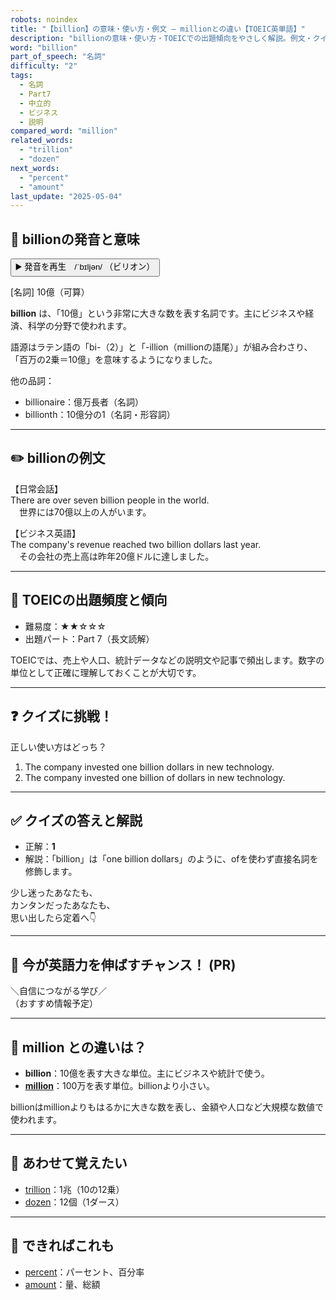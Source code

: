 ```yaml
---
robots: noindex
title: "【billion】の意味・使い方・例文 ― millionとの違い【TOEIC英単語】"
description: "billionの意味・使い方・TOEICでの出題傾向をやさしく解説。例文・クイズ付きでmillionとの違いもわかりやすく学べます。"
word: "billion"
part_of_speech: "名詞"
difficulty: "2"
tags:
  - 名詞
  - Part7
  - 中立的
  - ビジネス
  - 説明
compared_word: "million"
related_words:
  - "trillion"
  - "dozen"
next_words:
  - "percent"
  - "amount"
last_update: "2025-05-04"
---
```


## 🔰 billionの発音と意味

<button class="play-audio" onclick="playTTS('billion')">
  <span class="play-audio-main">
    ▶️ 発音を再生　/ˈbɪljən/
  </span>
  <span class="play-audio-sub">
    （ビリオン）
  </span>
</button>

[名詞] 10億（可算）

**billion** は、「10億」という非常に大きな数を表す名詞です。主にビジネスや経済、科学の分野で使われます。

語源はラテン語の「bi-（2）」と「-illion（millionの語尾）」が組み合わさり、「百万の2乗＝10億」を意味するようになりました。

他の品詞：  
- billionaire：億万長者（名詞）
- billionth：10億分の1（名詞・形容詞）

---

## ✏️ billionの例文

【日常会話】  
There are over seven billion people in the world.  
　世界には70億以上の人がいます。

【ビジネス英語】  
The company's revenue reached two billion dollars last year.  
　その会社の売上高は昨年20億ドルに達しました。

---

## 🎯 TOEICの出題頻度と傾向

- 難易度：★★☆☆☆
- 出題パート：Part 7（長文読解）

TOEICでは、売上や人口、統計データなどの説明文や記事で頻出します。数字の単位として正確に理解しておくことが大切です。

---

## ❓ クイズに挑戦！

正しい使い方はどっち？

1. The company invested one billion dollars in new technology.  
2. The company invested one billion of dollars in new technology.

---

## ✅ クイズの答えと解説

- 正解：**1**
- 解説：「billion」は「one billion dollars」のように、ofを使わず直接名詞を修飾します。

少し迷ったあなたも、  
カンタンだったあなたも、  
思い出したら定着へ👇️

---

## 🚀 今が英語力を伸ばすチャンス！ (PR)

<div class="info-center">
＼自信につながる学び／<br>  
（おすすめ情報予定）
</div>

---

## 🤔  million との違いは？

- **billion**：10億を表す大きな単位。主にビジネスや統計で使う。
- **[million](/word/million/)**：100万を表す単位。billionより小さい。

billionはmillionよりもはるかに大きな数を表し、金額や人口など大規模な数値で使われます。

---

## 🧩 あわせて覚えたい

- [trillion](/word/trillion/)：1兆（10の12乗）
- [dozen](/word/dozen/)：12個（1ダース）

---

## 📖 できればこれも

- [percent](/word/percent/)：パーセント、百分率
- [amount](/word/amount/)：量、総額

<!-- cvid: aid12_bid18 -->
